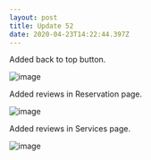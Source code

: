 ```yaml
---
layout: post
title: Update 52
date: 2020-04-23T14:22:44.397Z
---
```

Added back to top button.

![image](/askkarin-changelog/assets/uploads/52-1.jpg)

Added reviews in Reservation page.

![image](/askkarin-changelog/assets/uploads/52-2.jpg)

Added reviews in Services page.

![image](/askkarin-changelog/assets/uploads/52-3.jpg)